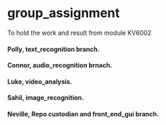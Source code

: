 # group_assignment
To hold the work and result from module KV6002

#### Polly, text_recognition branch.
#### Connor, audio_recognition brnach.
#### Luke, video_analysis.
#### Sahil, image_recognition.
#### Neville, Repo custodian and front_end_gui branch.

